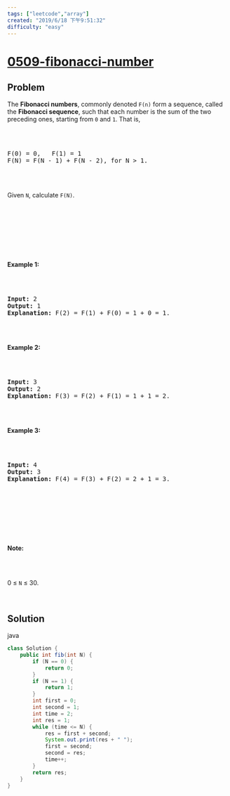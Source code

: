 ```yaml
---
tags: ["leetcode","array"]
created: "2019/6/18 下午9:51:32"
difficulty: "easy"
---
```


# [0509-fibonacci-number](https://leetcode.com/problems/fibonacci-number/)

## Problem
<div><p>The&nbsp;<b>Fibonacci numbers</b>, commonly denoted&nbsp;<code>F(n)</code>&nbsp;form a sequence, called the&nbsp;<b>Fibonacci sequence</b>, such that each number is the sum of the two preceding ones, starting from <code>0</code> and <code>1</code>. That is,</p><br><br><pre>F(0) = 0,&nbsp; &nbsp;F(1)&nbsp;= 1<br>F(N) = F(N - 1) + F(N - 2), for N &gt; 1.<br></pre><br><br><p>Given <code>N</code>, calculate <code>F(N)</code>.</p><br><br><p>&nbsp;</p><br><br><p><strong>Example 1:</strong></p><br><br><pre><strong>Input:</strong> 2<br><strong>Output:</strong> 1<br><strong>Explanation:</strong> F(2) = F(1) + F(0) = 1 + 0 = 1.<br></pre><br><br><p><strong>Example 2:</strong></p><br><br><pre><strong>Input:</strong> 3<br><strong>Output:</strong> 2<br><strong>Explanation:</strong> F(3) = F(2) + F(1) = 1 + 1 = 2.<br></pre><br><br><p><strong>Example 3:</strong></p><br><br><pre><strong>Input:</strong> 4<br><strong>Output:</strong> 3<br><strong>Explanation:</strong> F(4) = F(3) + F(2) = 2 + 1 = 3.<br></pre><br><br><p>&nbsp;</p><br><br><p><strong>Note:</strong></p><br><br><p>0 ≤ <code>N</code> ≤ 30.</p><br></div>

## Solution

java
```java
class Solution {
    public int fib(int N) {
        if (N == 0) {
            return 0;
        }
        if (N == 1) {
            return 1;
        }
        int first = 0;
        int second = 1;
        int time = 2;
        int res = 1;
        while (time <= N) {
            res = first + second;
            System.out.print(res + " ");
            first = second;
            second = res;
            time++;
        }
        return res;
    }
}
​
```
